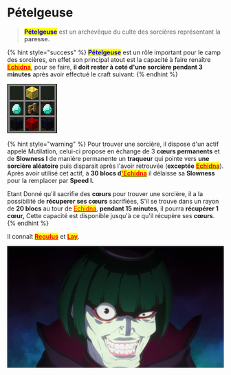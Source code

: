 # Pételgeuse

> <mark style="color:blue;">**Pételgeuse**</mark> est un archevêque du culte des sorcières représentant la **paresse.**

{% hint style="success" %}
<mark style="color:blue;">**Pételgeuse**</mark> est un rôle important pour le camp des sorcières, en effet son principal atout est la capacité à faire renaître [<mark style="color:red;">**Echidna**</mark>](echidna.md), pour se faire, **il doit rester à coté d'une sorcière pendant 3 minutes** après avoir effectué le craft suivant:
{% endhint %}

![Craft nécessaire à la résurrection d'Echidna (/re craft)](<../../../.gitbook/assets/image (28).png>)

{% hint style="warning" %}
Pour trouver une sorcière, il dispose d'un actif appelé Mutilation, celui-ci propose en échange de 3 **cœurs permanents** et de **Slowness I** de manière permanente un **traqueur** qui pointe vers **une sorcière aléatoire** puis disparait après l'avoir retrouvée (**exceptée** [<mark style="color:red;">**Echidna**</mark>](echidna.md)).\
Après avoir utilisé cet actif, à **30 blocs d**[<mark style="color:red;">**'Echidna**</mark>](echidna.md) il délaisse sa **Slowness** pour la remplacer par **Speed I.**

Etant Donné qu'il sacrifie des **cœurs** pour trouver une sorcière, il a la possibilité de **récuperer ses cœurs** sacrifiées, S'il se trouve dans un rayon de **20 blocs** au tour de [<mark style="color:red;">Echidna</mark>](echidna.md), **pendant 15 minutes**, il pourra **récupérer 1 cœur,** Cette capacité est disponible jusqu'à ce qu'il récupère ses **cœurs**.
{% endhint %}

Il connaît [<mark style="color:red;">**Regulus**</mark>](regulus.md) et [<mark style="color:red;">**Lay**</mark>](lay.md).

![](<../../../.gitbook/assets/image (17).png>)

